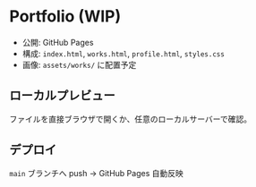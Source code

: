 # Portfolio (WIP)

- 公開: GitHub Pages
- 構成: `index.html`, `works.html`, `profile.html`, `styles.css`
- 画像: `assets/works/` に配置予定

## ローカルプレビュー
ファイルを直接ブラウザで開くか、任意のローカルサーバーで確認。

## デプロイ
`main` ブランチへ push → GitHub Pages 自動反映